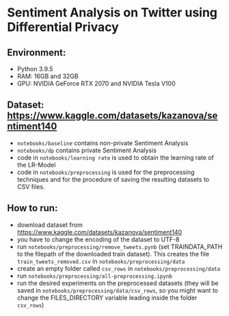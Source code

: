 # Sentiment Analysis on Twitter using Differential Privacy
 
## Environment:

- Python 3.9.5
- RAM: 16GB and 32GB
- GPU: NVIDIA GeForce RTX 2070 and NVIDIA Tesla V100
 
## Dataset: https://www.kaggle.com/datasets/kazanova/sentiment140 

- ```notebooks/baseline``` contains non-private Sentiment Analysis
- ```notebooks/dp``` contains private Sentiment Analysis
- code in ```notebooks/learning rate``` is used to obtain the learning rate of the LR-Model
- code in ```notebooks/preprocessing``` is used for the preprocessing techniques and for the procedure of saving the resulting datasets to CSV files.


## How to run:

- download dataset from https://www.kaggle.com/datasets/kazanova/sentiment140
- you have to change the encoding of the dataset to UTF-8
- run ```notebooks/preprocessing/remove_tweets.pynb``` (set TRAINDATA_PATH to the filepath of the downloaded train dataset). This creates the file ```train_tweets_removed.csv``` in ```notebooks/preprocessing/data```
- create an empty folder called ```csv_rows``` in ```notebooks/preprocessing/data```
- run ```notebooks/preprocessing/all-preprocessing.ipynb```
- run the desired experiments on the preprocessed datasets (they will be saved in ```notebooks/preprocessing/data/csv_rows```, so you might want to change the FILES_DIRECTORY variable leading inside the folder ```csv_rows```)
